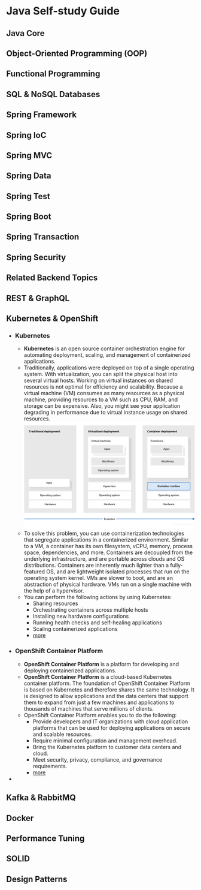 # Java Self-study Guide

## Java Core

## Object-Oriented Programming (OOP)

## Functional Programming

## SQL & NoSQL Databases

## Spring Framework

## Spring IoC

## Spring MVC

## Spring Data

## Spring Test

## Spring Boot

## Spring Transaction

## Spring Security

## Related Backend Topics

## REST & GraphQL

## Kubernetes & OpenShift
- ### Kubernetes
  - <b>Kubernetes</b> is an open source container orchestration engine for automating deployment, scaling, and management of containerized applications.
  - Traditionally, applications were deployed on top of a single operating system. With virtualization, you can split the physical host into several virtual hosts. Working on virtual instances on shared resources is not optimal for efficiency and scalability. Because a virtual machine (VM) consumes as many resources as a physical machine, providing resources to a VM such as CPU, RAM, and storage can be expensive. Also, you might see your application degrading in performance due to virtual instance usage on shared resources.
  ![img.png](img.png) 
  - To solve this problem, you can use containerization technologies that segregate applications in a containerized environment. Similar to a VM, a container has its own filesystem, vCPU, memory, process space, dependencies, and more. Containers are decoupled from the underlying infrastructure, and are portable across clouds and OS distributions. Containers are inherently much lighter than a fully-featured OS, and are lightweight isolated processes that run on the operating system kernel. VMs are slower to boot, and are an abstraction of physical hardware. VMs run on a single machine with the help of a hypervisor. 
  - You can perform the following actions by using Kubernetes:
    - Sharing resources 
    - Orchestrating containers across multiple hosts 
    - Installing new hardware configurations 
    - Running health checks and self-healing applications 
    - Scaling containerized applications
    - [more](https://docs.openshift.com/container-platform/4.13/getting_started/kubernetes-overview.html)
- ### OpenShift Container Platform
  - <b>OpenShift Container Platform</b> is a platform for developing and deploying containerized applications.
  - <b>OpenShift Container Platform</b> is a cloud-based Kubernetes container platform. The foundation of OpenShift Container Platform is based on Kubernetes and therefore shares the same technology. It is designed to allow applications and the data centers that support them to expand from just a few machines and applications to thousands of machines that serve millions of clients.
  - OpenShift Container Platform enables you to do the following:
    - Provide developers and IT organizations with cloud application platforms that can be used for deploying applications on secure and scalable resources.
    - Require minimal configuration and management overhead.
    - Bring the Kubernetes platform to customer data centers and cloud.
    - Meet security, privacy, compliance, and governance requirements.
    - [more](https://docs.openshift.com/container-platform/4.13/getting_started/openshift-overview.html)
- 

## Kafka & RabbitMQ

## Docker

## Performance Tuning

## SOLID

## Design Patterns